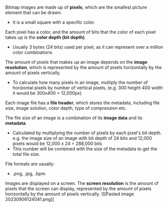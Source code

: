 
Bitmap images are made up of **pixels**, which are the smallest picture element that can be drawn. 
- It is a small square with a specific color. 

Each pixel has a color, and the amount of bits that the color of each pixel takes up is the **color depth (bit depth)**. 
- Usually 3 bytes (24 bits) used per pixel, as it can represent over a million color combinations

The amount of pixels that makes up an image depends on the **image resolution**, which is represented by the amount of pixels horizontally by the amount of pixels vertically. 
- To calculate how many pixels in an image, multiply the number of horizontal pixels by number of vertical pixels, (e.g. 300 height 400 width it would be 300x400 = 12,000px)

Each image file has a **file header**, which stores the metadata, including file size, image solution, color depth, type of compression etc. 

The file size of an image is a combination of its **image data** and its **metadata**. 
- Calculated by multiplying the number of pixels by each pixel's bit depth. e.g. the image size of an image with bit depth of 24 bits and 12,000 pixels would be 12,000 x 24 = 288,000 bits 
- This number will be combined with the size of the metadata to get the total file size.

File formats are usually:
- .png, .jpg, .bpm

Images are displayed on a screen. The **screen resolution** is the amount of pixels that the screen can display, represented by the amount of pixels horizontally by the amount of pixels vertically.
![[Pasted image 20230906124041.png]]